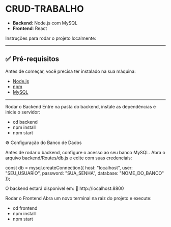 # CRUD-TRABALHO

- **Backend**: Node.js com MySQL  
- **Frontend**: React

Instruções para rodar o projeto localmente:

---

## ✅ Pré-requisitos

Antes de começar, você precisa ter instalado na sua máquina:

- [Node.js](https://nodejs.org/)
- [npm](https://www.npmjs.com/)
- [MySQL](https://www.mysql.com/)

---

Rodar o Backend
Entre na pasta do backend, instale as dependências e inicie o servidor:

- cd backend
- npm install
- npm start

⚙️ Configuração do Banco de Dados

Antes de rodar o backend, configure o acesso ao seu banco MySQL.
Abra o arquivo backend/Routes/db.js e edite com suas credenciais:

const db = mysql.createConnection({
  host: "localhost",
  user: "SEU_USUARIO",
  password: "SUA_SENHA",
  database: "NOME_DO_BANCO"
});

O backend estará disponível em:
📍 http://localhost:8800

Rodar o Frontend
Abra um novo terminal na raiz do projeto e execute:

- cd frontend
- npm install
- npm start

